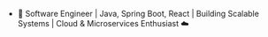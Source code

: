 
- 🚀 Software Engineer | Java, Spring Boot, React | Building Scalable Systems | Cloud & Microservices Enthusiast ☁️


<!---
sajeendragavi/sajeendragavi is a ✨ special ✨ repository because its `README.md` (this file) appears on your GitHub profile.
You can click the Preview link to take a look at your changes.
--->

